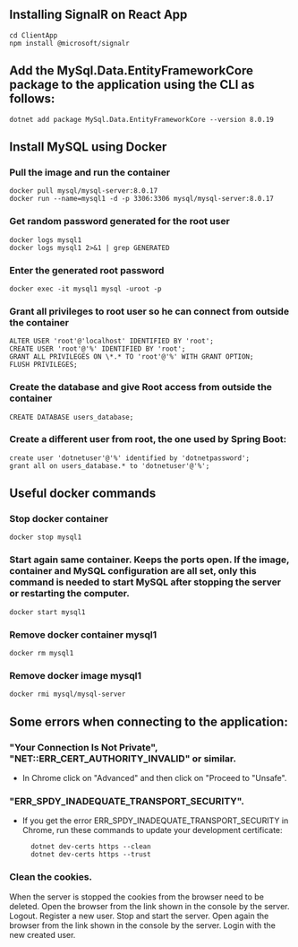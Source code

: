 ## Installing SignalR on React App
    cd ClientApp
    npm install @microsoft/signalr

## Add the MySql.Data.EntityFrameworkCore package to the application using the CLI as follows:
    dotnet add package MySql.Data.EntityFrameworkCore --version 8.0.19

## Install MySQL using Docker
### Pull the image and run the container
    docker pull mysql/mysql-server:8.0.17  
    docker run --name=mysql1 -d -p 3306:3306 mysql/mysql-server:8.0.17

### Get random password generated for the root user
    docker logs mysql1  
    docker logs mysql1 2>&1 | grep GENERATED

### Enter the generated root password
    docker exec -it mysql1 mysql -uroot -p

### Grant all privileges to root user so he can connect from outside the container
    ALTER USER 'root'@'localhost' IDENTIFIED BY 'root';  
    CREATE USER 'root'@'%' IDENTIFIED BY 'root';  
    GRANT ALL PRIVILEGES ON \*.* TO 'root'@'%' WITH GRANT OPTION;  
    FLUSH PRIVILEGES;

### Create the database and give Root access from outside the container
    CREATE DATABASE users_database;

### Create a different user from root, the one used by Spring Boot:
    create user 'dotnetuser'@'%' identified by 'dotnetpassword';  
    grant all on users_database.* to 'dotnetuser'@'%';

## Useful docker commands
### Stop docker container
    docker stop mysql1

### Start again same container. Keeps the ports open. If the image, container and MySQL configuration are all set, only this command is needed to start MySQL after stopping the server or restarting the computer.
    docker start mysql1

### Remove docker container mysql1
    docker rm mysql1

### Remove docker image mysql1
    docker rmi mysql/mysql-server

## Some errors when connecting to the application:

### "Your Connection Is Not Private", "NET::ERR_CERT_AUTHORITY_INVALID" or similar.
* In Chrome click on "Advanced" and then click on "Proceed to "Unsafe".

### "ERR_SPDY_INADEQUATE_TRANSPORT_SECURITY".
* If you get the error ERR_SPDY_INADEQUATE_TRANSPORT_SECURITY in Chrome, run these commands to update your development certificate:

        dotnet dev-certs https --clean
        dotnet dev-certs https --trust


### Clean the cookies.
When the server is stopped the cookies from the browser need to be deleted.
Open the browser from the link shown in the console by the server.
Logout.
Register a new user.
Stop and start the server.
Open again the browser from the link shown in the console by the server.
Login with the new created user.
